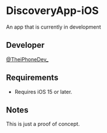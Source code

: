 # DiscoveryApp-iOS
An app that is currently in development


## Developer
[@TheiPhoneDev_](https://twitter.com/TheiPhoneDev_)

## Requirements
- Requires iOS 15 or later.


## Notes
This is just a proof of concept.
